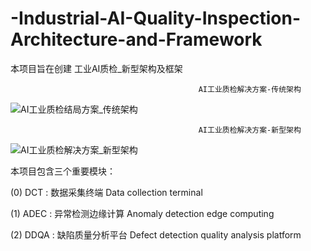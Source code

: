 # -Industrial-AI-Quality-Inspection-Architecture-and-Framework
本项目旨在创建 工业AI质检_新型架构及框架
                                                              
                                              AI工业质检解决方案-传统架构

![AI工业质检结局方案_传统架构](https://github.com/StarShang/-Industrial-AI-Quality-Inspection-Architecture-and-Framework/assets/51013149/293e9199-ad65-439b-b880-195f926219d5)

                                              AI工业质检解决方案-新型架构
![AI工业质检解决方案_新型架构](https://github.com/StarShang/-Industrial-AI-Quality-Inspection-Architecture-and-Framework/assets/51013149/f70a52c3-7b79-459d-9732-43b7f3aa16fc)


本项目包含三个重要模块：

(0) DCT :  数据采集终端  Data collection terminal

(1) ADEC : 异常检测边缘计算 Anomaly detection edge computing

(2) DDQA : 缺陷质量分析平台 Defect detection quality analysis platform

